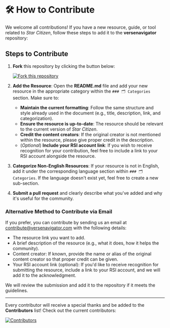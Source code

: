 # 🛠 How to Contribute

We welcome all contributions! If you have a new resource, guide, or tool related to _Star Citizen_, follow these steps to add it to the **versenavigator** repository:

## Steps to Contribute

1. **Fork** this repository by clicking the button below:
   
   [![Fork this repository](https://img.shields.io/github/forks/Anyma6/versenavigator?label=Fork%20this%20repository&style=social)](https://github.com/Anyma6/versenavigator/fork)

2. **Add the Resource**: Open the **README.md** file and add your new resource in the appropriate category within the `### 🗂 Categories` section. Make sure to:
   - **Maintain the current formatting**: Follow the same structure and style already used in the document (e.g., title, description, link, and categorization).
   - **Ensure the resource is up-to-date**: The resource should be relevant to the current version of _Star Citizen_.
   - **Credit the content creators**: If the original creator is not mentioned within the resource, please give proper credit in the description.
   - (_Optional_) **Include your RSI account link**: If you wish to receive recognition for your contribution, feel free to include a link to your RSI account alongside the resource.

3. **Categorize Non-English Resources**: If your resource is not in English, add it under the corresponding language section within `### 🗂 Categories`. If the language doesn't exist yet, feel free to create a new sub-section.

4. **Submit a pull request** and clearly describe what you've added and why it's useful for the community.


### Alternative Method to Contribute via Email

If you prefer, you can contribute by sending us an email at contribute@versenavigator.com with the following details:
- The resource link you want to add.
- A brief description of the resource (e.g., what it does, how it helps the community).
- Content creator: If known, provide the name or alias of the original content creator so that proper credit can be given.
- Your RSI account link (optional): If you'd like to receive recognition for submitting the resource, include a link to your RSI account, and we will add it to the acknowledgment.

We will review the submission and add it to the repository if it meets the guidelines.

---

Every contributor will receive a special thanks and be added to the **Contributors** list! Check out the current contributors:

[![Contributors](https://img.shields.io/github/contributors/Anyma6/versenavigator)](https://github.com/Anyma6/versenavigator/graphs/contributors)
